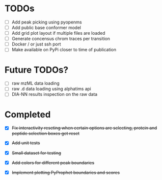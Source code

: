 # TODOs

- [ ] Add peak picking using pyopenms 
- [ ] Add public base conformer model
- [ ] Add grid plot layout if multiple files are loaded
- [ ] Generate concensus chrom traces per transition
- [ ] Docker / or just ssh port
- [ ] Make available on PyPi closer to time of publication

# Future TODOs?

- [ ] raw mzML data loading
- [ ] raw .d data loading using alphatims api
- [ ] DIA-NN results inspection on the raw data

# Completed

- [x] ~~Fix interactivity reseting when certain options are selecting, protein and peptide selection boxes get reset~~
- [x] ~~Add unit tests~~
- [x] ~~Small dataset for testing~~
- [x] ~~Add colors for different peak boundaries~~
- [x] ~~Implement plotting PyProphet boundaries and scores~~

